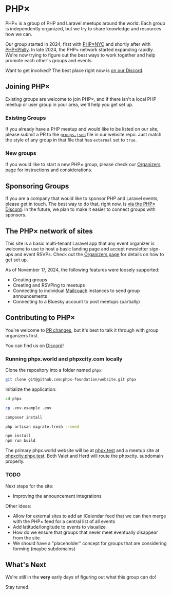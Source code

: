 # PHP×

PHP× is a group of PHP and Laravel meetups around the world. Each group is independently
organized, but we try to share knowledge and resources how we can.

Our group started in 2024, first with [PHP×NYC](https://phpxnyc.com/) and shortly after
with [PHP×Philly](https://phpxphilly.com/). In late 2024, the PHP× network started expanding
rapidly. We're now trying to figure out the best ways to work together and help promote
each other's groups and events.

Want to get involved? The best place right now is [on our Discord](https://discord.gg/wMy6Eeuwbu).

## Joining PHP×

Existing groups are welcome to join PHP×, and if there isn't a local PHP meetup or user
group in your area, we'll help you get set up.

### Existing Groups

If you already have a PHP meetup and would like to be listed on our site, please submit
a PR to the [`groups.json`](https://github.com/phpx-foundation/website/blob/main/groups.json) file
in our website repo. Just match the style of any group in that file that has `external` set
to `true`.

### New groups

If you would like to start a new PHP× group, please check our [Organizers page](/organizers)
for instructions and considerations.

## Sponsoring Groups

If you are a company that would like to sponsor PHP and Laravel events, please get in
touch. The best way to do that, right now, is [via the PHP× Discord](https://discord.gg/wMy6Eeuwbu).
In the future, we plan to make it easier to connect groups with sponsors.

## The PHP× network of sites

This site is a basic multi-tenant Laravel app that any event organizer is welcome to use
to host a basic landing page and accept newsletter sign-ups and event RSVPs. Check out
the [Organizers page](/organizers) for details on how to get set up.

As of November 17, 2024, the following features were loosely supported:

- Creating groups
- Creating and RSVPing to meetups
- Connecting to individual [Mailcoach](https://www.mailcoach.app/) instances to send group announcements
- Connecting to a Bluesky account to post meetups (partially)

## Contributing to PHP×
You're welcome
to [PR changes](https://github.com/phpx-foundation/website), but it's best to talk it through with 
group organizers first.

You can find us on [Discord](https://discord.gg/wMy6Eeuwbu)! 

### Running phpx.world and phpxcity.com locally
Clone the repository into a folder named `phpx`:
```bash
git clone git@github.com:phpx-foundation/website.git phpx
```

Initialize the application:
```bash
cd phpx

cp .env.example .env

composer install

php artisan migrate:fresh --seed

npm install
npm run build
```
The primary phpx.world website will be at [phpx.test](https://phpx.test) and a meetup site at [phpxcity.phpx.test](https://phpxcity.phpx.test). Both Valet and Herd will route the phpxcity. subdomain properly.

### TODO

Next steps for the site:

- Improving the announcement integrations

Other ideas:

- Allow for external sites to add an iCalendar feed that we can then merge with the PHP× feed for a central list of all events
- Add latitude/longitude to events to visualize
- How do we ensure that groups that never meet eventually disappear from the site
- We should have a "placeholder" concept for groups that are considering forming (maybe subdomains)

## What's Next

We're still in the **very** early days of figuring out what this group can do!

Stay tuned.
